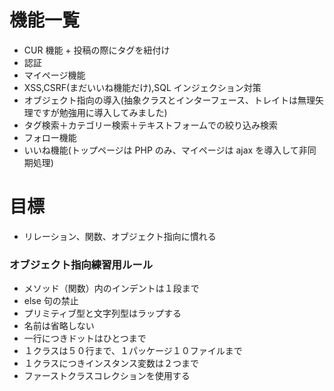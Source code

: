 # 機能一覧

- CUR 機能 + 投稿の際にタグを紐付け
- 認証
- マイページ機能
- XSS,CSRF(まだいいね機能だけ),SQL インジェクション対策
- オブジェクト指向の導入(抽象クラスとインターフェース、トレイトは無理矢理ですが勉強用に導入してみました)
- タグ検索＋カテゴリー検索＋テキストフォームでの絞り込み検索
- フォロー機能
- いいね機能(トップページは PHP のみ、マイページは ajax を導入して非同期処理)

# 目標

- リレーション、関数、オブジェクト指向に慣れる

### オブジェクト指向練習用ルール

- メソッド（関数）内のインデントは１段まで
- else 句の禁止
- プリミティブ型と文字列型はラップする
- 名前は省略しない
- 一行につきドットはひとつまで
- １クラスは５０行まで、１パッケージ１０ファイルまで
- １クラスにつきインスタンス変数は２つまで
- ファーストクラスコレクションを使用する
